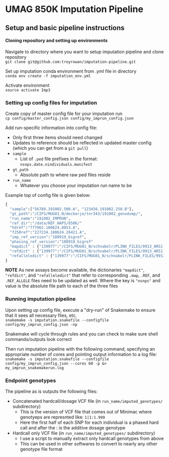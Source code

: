 # UMAG 850K Imputation Pipeline
## Setup and basic pipeline instructions

#### Cloning repository and setting up environments 
Navigate to directory where you want to setup imputation pipeline and clone repository \
`git clone git@github.com:troyrowan/imputation-pipeline.git`

Set up imputation conda environment from .yml file in directory\
`conda env create -f imputation_env.yml`

Activate environment\
`source activate Imp3`

### Setting up config files for imputation
Create copy of master config file for your imputation run\
`cp config/master_config.json config/my_imprun_config.json`

Add run-specific information into config file: 
* Only first three items should need changed
* Updates to reference should be reflected in updated master config (which you can get from a `git pull`)
* `sample`
    + List of `.ped` file prefixes in the format: `nsnps.date.nindividuals.manifest`
* `gt_path`
    + Absolute path to where raw ped files reside
* `run_name`
    + Whatever you choose your imputation run name to be
    
Example top of config file is given below:
```python
{
  "sample":["56789.191002.500.A", "123456.191002.250.B"],
  "gt_path":"/CIFS/MUG01_N/deckerje/tnr343/191002_genodump/",
  "run_name":"191002_IMPRUN",
  "ref_dir":"/data/REF_HAPS/850K/"
  "hdref":"777962.180624.8853.A",
  "f250ref":"227234.180624.28421.A",
  "imp_ref_version":"180919_bigref",
  "phasing_ref_version":"180919_bigref"
  "mapdict" : {"139977":"/CIFS/MUG01_N/schnabelr/PLINK_FILES/9913_ARS1.2_139977_GGPHDV3_snpnumber_180613.map", ...},
  "refdict" : {"139977":"/CIFS/MUG01_N/schnabelr/PLINK_FILES/9913_ARS1.2_139977_GGPHDV3_snpnumber_180613.REF", ...},
  "refalleledict" : {"139977":"/CIFS/MUG01_N/schnabelr/PLINK_FILES/9913_ARS1.2_139977_GGPHDV3_snpnumber_180613.REF_ALLELE", ...}
}
```
**NOTE**
As new assays become available, the dictionaries `"mapdict"`, `"refdict"`, and `"refalleledict"` that refer to corresponding `.map`, `.REF`, and `.REF_ALLELE` 
files need to be updated as well. Where the key is `"nsnps"` and value is the absolute file path to each of the three files

### Running imputation pipeline
Upon setting up config file, execute a "dry-run" of Snakemake to ensure that it sees all necessary files, etc.\
`snakemake -s imputation.snakefile --configfile config/my_imprun_config.json -np`

Snakemake will cycle through rules and you can check to make sure shell commands/outputs look correct

Then run imputation pipeline with the following command, specifying an appropriate number of cores and pointing output information to 
a log file:\
`snakemake -s imputation.snakefile --configfile config/my_imprun_config.json --cores 60 -p &> my_imprun_snakemakerun.log`

### Endpoint genotypes
The pipeline as is outputs the following files:
* Concatenated hardcall/dosage VCF file (in `run_name/imputed_genotypes/` subdirectory)
    + This is the version of VCF file that comes out of Minimac where genotyeps are represnted like: `1|1:1.999`
    + Here the first half of each SNP for each individual is a phased hard call and after the : is the additive dosage genotype
* Hardcall only VCF file (in `run_name/imputed_genotypes/` subdirectory)
    + I use a script to manually extract only hardcall genotypes from above
    + This can be used in other softwares to convert to nearly any other genotype file format
